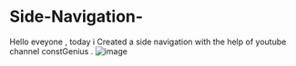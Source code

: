 # Side-Navigation-
Hello eveyone , today i Created a side navigation with the help of youtube channel constGenius . 
![image](https://github.com/piyush0mandloi/Side-Navigation-/assets/129135570/6853f5fe-b6a9-43d3-ae88-63f2787f3e93)
